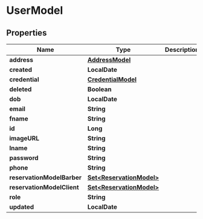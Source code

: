 

# UserModel

## Properties

Name | Type | Description | Notes
------------ | ------------- | ------------- | -------------
**address** | [**AddressModel**](AddressModel.md) |  |  [optional]
**created** | **LocalDate** |  |  [optional]
**credential** | [**CredentialModel**](CredentialModel.md) |  |  [optional]
**deleted** | **Boolean** |  |  [optional]
**dob** | **LocalDate** |  |  [optional]
**email** | **String** |  |  [optional]
**fname** | **String** |  |  [optional]
**id** | **Long** |  |  [optional]
**imageURL** | **String** |  |  [optional]
**lname** | **String** |  |  [optional]
**password** | **String** |  |  [optional]
**phone** | **String** |  |  [optional]
**reservationModelBarber** | [**Set&lt;ReservationModel&gt;**](ReservationModel.md) |  |  [optional]
**reservationModelClient** | [**Set&lt;ReservationModel&gt;**](ReservationModel.md) |  |  [optional]
**role** | **String** |  |  [optional]
**updated** | **LocalDate** |  |  [optional]



